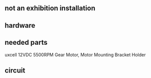 ## not an exhibition installation

## hardware

## needed parts
uxcell 12VDC 5500RPM Gear Motor, Motor Mounting Bracket Holder

## circuit
